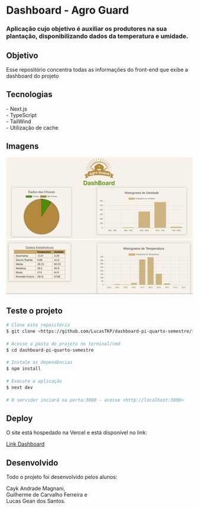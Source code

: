 # Dashboard - Agro Guard
### Aplicação cujo objetivo é auxiliar os produtores na sua plantação, disponibilizando dados da temperatura e umidade.

## Objetivo
<p> Esse repositório concentra todas as informações do front-end que exibe a dashboard do projeto</p>

## Tecnologias
<p> - Next.js </br>
    - TypeScript </br>
    - TailWind </br>
    - Utilização de cache
</p>

## Imagens
<img src="assets/image_dashboard_1.png"/></br>
<img src="assets/image_dashboard_2.png"/></br>

## Teste o projeto
``` bash
# Clone este repositório
$ git clone <https://github.com/LucasTKP/dashboard-pi-quarto-semestre/>

# Acesse a pasta do projeto no terminal/cmd
$ cd dashboard-pi-quarto-semestre

# Instale as dependências
$ npm install

# Execute a aplicação 
$ next dev

# O servidor inciará na porta:3000 - acesse <http://localhost:3000>
```

## Deploy
<p>O site está hospedado na Vercel e está disponível no link:</p>
<p><a href="https://dashboard-pi-quarto-semestre.vercel.app/">Link Dashboard</a></br></p>

## Desenvolvido
<p>Todo o projeto foi desenvolvido pelos alunos: </br></p>
<p>Cayk Andrade Magnani,</br>Guilherme de Carvalho Ferreira e</br> Lucas Gean dos Santos.</p>
